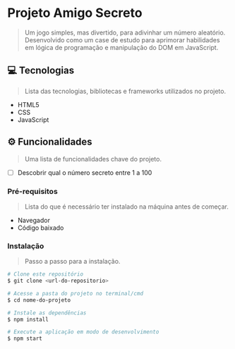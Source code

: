 # Projeto Amigo Secreto
> Um jogo simples, mas divertido, para adivinhar um número aleatório. Desenvolvido como um case de estudo para aprimorar habilidades em lógica de programação e manipulação do DOM em JavaScript.

## 💻 Tecnologias
> Lista das tecnologias, bibliotecas e frameworks utilizados no projeto.
* HTML5
* CSS
* JavaScript

## ⚙️ Funcionalidades
> Uma lista de funcionalidades chave do projeto.
* [ ] Descobrir qual o número secreto entre 1 a 100


### Pré-requisitos
> Lista do que é necessário ter instalado na máquina antes de começar.
* Navegador
* Código baixado 

### Instalação
> Passo a passo para a instalação.
```bash
# Clone este repositório
$ git clone <url-do-repositorio>

# Acesse a pasta do projeto no terminal/cmd
$ cd nome-do-projeto

# Instale as dependências
$ npm install

# Execute a aplicação em modo de desenvolvimento
$ npm start
